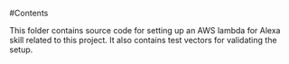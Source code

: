 #Contents

This folder contains source code for setting up an AWS lambda for Alexa skill related to this project. It also contains test vectors for  validating the setup. 